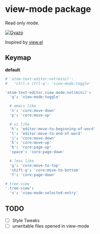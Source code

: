# view-mode package

Read only mode.

[![Gyazo](http://i.gyazo.com/96813055d83507973f70dde16944ba12.gif)](http://gyazo.com/96813055d83507973f70dde16944ba12)

Inspired by [view.el](http://emacswiki.org/emacs/ViewMode)

## Keymap

**default**

```coffeescript
# 'atom-text-editor:not(mini)':
#   'ctrl-x ctrl-q': 'view-mode:toggle'

'atom-text-editor.view-mode:not(mini)':
  'q': 'view-mode:toggle'

  # emacs like
  'n': 'core:move-down'
  'p': 'core:move-up'

  # vi like
  'h': 'editor:move-to-beginning-of-word'
  'l': 'editor:move-to-end-of-word'
  'j': 'core:move-down'
  'k': 'core:move-up'
  'b': 'core:page-up'
  'space': 'core:page-down'

  # less like
  'g': 'core:move-to-top'
  'shift-g': 'core:move-to-bottom'
  'f': 'core:page-down'

# tree-view
'.tree-view':
  'v': 'view-mode:selected-entry'
```

## TODO

- [ ] Style Tweaks
- [ ] unwritable files opened in view-mode
